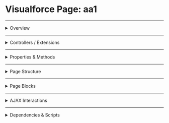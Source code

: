 # Visualforce Page: aa1

---

<details>
<summary>Overview</summary>

## Visualforce Page Overview: aa1

This page demonstrates various Visualforce components, controllers, extensions, and data bindings to test a documentation generator.

### Purpose of the Page
To serve as a comprehensive test case for a Visualforce documentation parser.



### Metadata
- **API Version**: 56
- **Label**: Comprehensive Test Page

</details>

---

<details>
<summary>Controllers / Extensions</summary>

## Key Controllers / Extensions Used
- **Standard Controller**: Account
- **Custom Controller**: MyCustomController
- **Extensions**: 
  - MyExtensionController
  - AnotherExtension

</details>

---

<details>
<summary>Properties & Methods</summary>

## Properties
_No public properties found in associated Apex controllers/extensions._

---

## Methods
| Name | Return Type | Parameters | Visibility | Modifiers | Description |
|------|--------------|-------------|-------------|------------|--------------|
| `saveAccount` | `PageReference` | `(String accountId)` | `public` | `None` | @description This is the custom controller for TestPage.
  It handles logic related to account data.
 /
public with sharing class MyCustomController {

    // Properties
    public String myStringProperty { get; set; }
    public String selectedOption { get; set; }
    public Integer myIntegerProperty { get; private set; }
    private String privateProperty = 'secret'; // Should not be documented

    // Constructor
    public MyCustomController() {
        this.myStringProperty = 'Default Value';
        this.selectedOption = 'Option1';
        this.myIntegerProperty = 100;
        System.debug('MyCustomController initialized.');
    }

    /
      @description Saves the current Account record.
      @param accountId The ID of the account to save. (This is just an example, usually passed implicitly)
      @return PageReference null to stay on the same page. |
| `fetchContactDetails` | `void` | `()` | `public` | `None` | @description Extension controller for additional functionalities.
  @summary Handles contact details and boolean property.
 /
public with sharing class MyExtensionController {

    private final ApexPages.StandardController stdController;

    // Properties
    public Boolean myBooleanProperty { get; set; }
    public Id selectedContactId { get; set; }
    public Contact currentContact { get; private set; }

    // Constructor
    public MyExtensionController(ApexPages.StandardController controller) {
        this.stdController = controller;
        this.myBooleanProperty = true;
        this.selectedContactId = null;
        System.debug('MyExtensionController initialized for ' + controller.getId());
    }

    /
      @description Fetches details for the selected contact ID.
      This method is called via actionSupport.
      @return void |
| `doSomethingElse` | `PageReference` | `()` | `public` | `None` | @description A second extension for TestPage.
 /
public with sharing class AnotherExtension {

    private final ApexPages.StandardController stdController;

    public String anotherExtensionProperty { get; set; }

    public AnotherExtension(ApexPages.StandardController controller) {
        this.stdController = controller;
        this.anotherExtensionProperty = 'Hello from another extension!';
        System.debug('AnotherExtension initialized.');
    }

    /
      @description A simple action method from the second extension.
      @return null |

</details>

---

<details>
<summary>Page Structure</summary>

### Forms
- Contains **1** `apex:form` component(s)

### Inputs
The page utilizes the following input bindings:
- `{!Account.Name}`
- `{!myCustomController.myStringProperty}`
- `{!MyExtensionController.myBooleanProperty}`

### Buttons
The page includes buttons or links linked to:
- `{!myCustomController.saveAccount}`

</details>

---

<details>
<summary>Page Blocks</summary>

## Page Blocks on the Page
_No `apex:pageBlock` components detected._

</details>

---

<details>
<summary>AJAX Interactions</summary>

- No `apex:actionSupport` components detected.

- No `apex:outputPanel` components detected.

</details>

---

<details>
<summary>Dependencies & Scripts</summary>

### Objects
- `Account`
- `MyCustomController`
- `MyExtensionController`
- `AnotherExtension`
- `myCustomController`
- `con`

### Fields
- `$User.FirstName`
- `Account.Name`
- `Account.Contacts.size`
- `$CurrentPage.parameters.recordId`
- `$Organization.Name`
- `myCustomController.myStringProperty`
- `MyExtensionController.myBooleanProperty`
- `myCustomController.selectedOption`
- `myCustomController.saveAccount`
- `Account.delete`
- `Account.Contacts`
- `MyExtensionController.fetchContactDetails`
- `con.Id`
- `MyExtensionController.selectedContactId`
- `con.Name`
- `con.Title`
- `MyCustomController.myStringProperty`

### Custom Components
- `<c:MyCustomHeader>`

### Scripts
- No script tags detected.

</details>